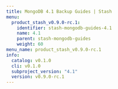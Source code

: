 ```yaml
---
title: MongoDB 4.1 Backup Guides | Stash
menu:
  product_stash_v0.9.0-rc.1:
    identifier: stash-mongodb-guides-4.1
    name: 4.1
    parent: stash-mongodb-guides
    weight: 60
menu_name: product_stash_v0.9.0-rc.1
info:
  catalog: v0.1.0
  cli: v0.1.0
  subproject_version: "4.1"
  version: v0.9.0-rc.1
---
```


